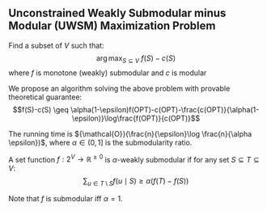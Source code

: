 ## Unconstrained Weakly Submodular minus Modular (UWSM) Maximization Problem

Find a subset of $V$ such that:
$$\arg \max_{S \subseteq V} ~ f(S)-c(S)$$
where $f$ is monotone (weakly) submodular and $c$ is modular

We propose an algorithm solving the above problem with provable theoretical guarantee:
$$f(S)-c(S) \geq \alpha(1-\epsilon)f(OPT)-c(OPT)-\frac{c(OPT)}{\alpha(1-\epsilon)}\log\frac{f(OPT)}{c(OPT)}$$

The running time is ${\mathcal{O}}(\frac{n}{\epsilon}\log \frac{n}{\alpha \epsilon})$, where $\alpha \in (0,1]$ is the submodularity ratio.

A set function $f:2^V \rightarrow \mathbb{R}^{\geq 0}$ is $\alpha$-weakly submodular if for any set $S \subseteq T \subseteq V$:
$$\sum\nolimits_{u\in T \setminus S} f(u \mid S)  \geq  \alpha \big(f(T)-f(S)\big)$$

Note that $f$ is submodular iff $\alpha=1$.
